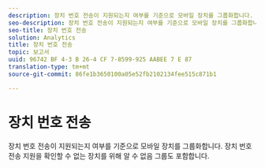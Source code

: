 ```yaml
---
description: 장치 번호 전송이 지원되는지 여부를 기준으로 모바일 장치를 그룹화합니다. 장치 번호 전송 지원을 확인할 수 없는 장치를 위해 알 수 없음 그룹도 포함합니다.
seo-description: 장치 번호 전송이 지원되는지 여부를 기준으로 모바일 장치를 그룹화합니다. 장치 번호 전송 지원을 확인할 수 없는 장치를 위해 알 수 없음 그룹도 포함합니다.
seo-title: 장치 번호 전송
solution: Analytics
title: 장치 번호 전송
topic: 보고서
uuid: 96742 BF 4-3 B 26-4 CF 7-8599-925 AABEE 7 E 87
translation-type: tm+mt
source-git-commit: 86fe1b3650100a05e52fb2102134fee515c871b1

---
```



# 장치 번호 전송

장치 번호 전송이 지원되는지 여부를 기준으로 모바일 장치를 그룹화합니다. 장치 번호 전송 지원을 확인할 수 없는 장치를 위해 알 수 없음 그룹도 포함합니다.


